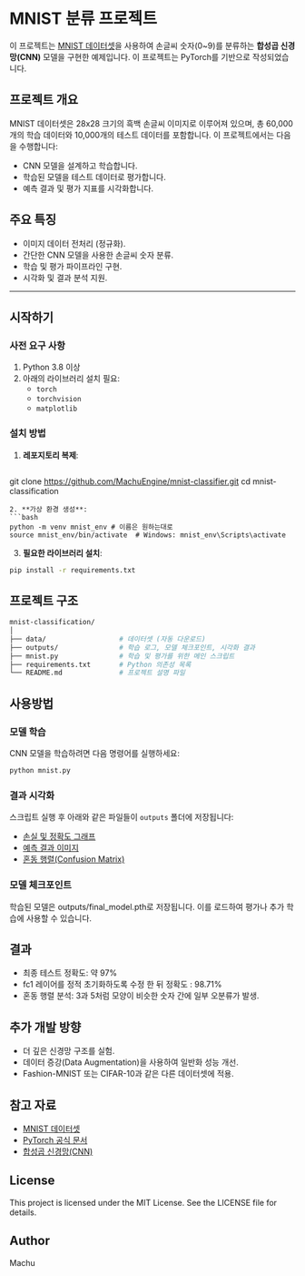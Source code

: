 # MNIST 분류 프로젝트

이 프로젝트는 [MNIST 데이터셋](http://yann.lecun.com/exdb/mnist/)을 사용하여 손글씨 숫자(0~9)를 분류하는 **합성곱 신경망(CNN)** 모델을 구현한 예제입니다. 이 프로젝트는 PyTorch를 기반으로 작성되었습니다.


## 프로젝트 개요
MNIST 데이터셋은 28x28 크기의 흑백 손글씨 이미지로 이루어져 있으며, 총 60,000개의 학습 데이터와 10,000개의 테스트 데이터를 포함합니다. 이 프로젝트에서는 다음을 수행합니다:
- CNN 모델을 설계하고 학습합니다.
- 학습된 모델을 테스트 데이터로 평가합니다.
- 예측 결과 및 평가 지표를 시각화합니다.


## 주요 특징
- 이미지 데이터 전처리 (정규화).
- 간단한 CNN 모델을 사용한 손글씨 숫자 분류.
- 학습 및 평가 파이프라인 구현.
- 시각화 및 결과 분석 지원.

---

## 시작하기
### 사전 요구 사항
1. Python 3.8 이상
2. 아래의 라이브러리 설치 필요:
   - `torch`
   - `torchvision`
   - `matplotlib`

### 설치 방법
1. **레포지토리 복제**:
   ```bash
  git clone https://github.com/MachuEngine/mnist-classifier.git
  cd mnist-classification
  ```
2. **가상 환경 생성**:
  ```bash
  python -m venv mnist_env # 이름은 원하는대로
  source mnist_env/bin/activate  # Windows: mnist_env\Scripts\activate
  ```
3. **필요한 라이브러리 설치**:
  ```bash
  pip install -r requirements.txt
  ```


## 프로젝트 구조
```bash
mnist-classification/
│
├── data/                  # 데이터셋 (자동 다운로드)
├── outputs/               # 학습 로그, 모델 체크포인트, 시각화 결과
├── mnist.py               # 학습 및 평가를 위한 메인 스크립트
├── requirements.txt       # Python 의존성 목록
└── README.md              # 프로젝트 설명 파일
```


## 사용방법
### 모델 학습
CNN 모델을 학습하려면 다음 명령어를 실행하세요:
```bash
python mnist.py
```
### 결과 시각화
스크립트 실행 후 아래와 같은 파일들이 `outputs` 폴더에 저장됩니다:
- [손실 및 정확도 그래프](outputs/loss_accuracy_curve.png)
- [예측 결과 이미지](outputs/predictions.png)
- [혼동 행렬(Confusion Matrix)](outputs/confusion_matrix.png)

### 모델 체크포인트
학습된 모델은 outputs/final_model.pth로 저장됩니다. 이를 로드하여 평가나 추가 학습에 사용할 수 있습니다.


## 결과
- 최종 테스트 정확도: 약 97%
- fc1 레이어를 정적 초기화하도록 수정 한 뒤 정확도 : 98.71%
- 혼동 행렬 분석: 3과 5처럼 모양이 비슷한 숫자 간에 일부 오분류가 발생.

## 추가 개발 방향
- 더 깊은 신경망 구조를 실험.
- 데이터 증강(Data Augmentation)을 사용하여 일반화 성능 개선.
- Fashion-MNIST 또는 CIFAR-10과 같은 다른 데이터셋에 적용.


## 참고 자료
- [MNIST 데이터셋](http://yann.lecun.com/exdb/mnist/)
- [PyTorch 공식 문서](https://pytorch.org/docs/)
- [합성곱 신경망(CNN)](https://en.wikipedia.org/wiki/Convolutional_neural_network)


## License
This project is licensed under the MIT License. See the LICENSE file for details.


## Author
Machu